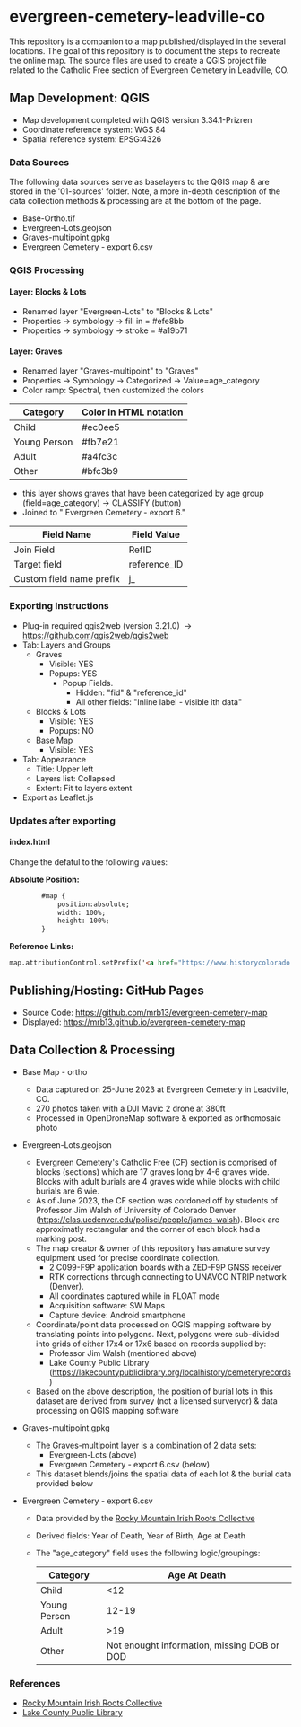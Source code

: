  # evergreen-cemetery-leadville-co

This repository is a companion to a map published/displayed in the several locations. The goal of this repository is to document the steps to recreate the online map. The source files are used to create a QGIS project file related to the Catholic Free section of Evergreen Cemetery in Leadville, CO.

## Map Development: QGIS
- Map development completed with QGIS version 3.34.1-Prizren
- Coordinate reference system:  WGS 84
- Spatial reference system: EPSG:4326


### Data Sources


The following data sources serve as baselayers to the QGIS map & are stored in the '01-sources' folder. Note, a more in-depth description of the data collection methods & processing are at the bottom of the page.

- Base-Ortho.tif
- Evergreen-Lots.geojson
- Graves-multipoint.gpkg
- Evergreen Cemetery - export 6.csv

### QGIS Processing

#### Layer: Blocks & Lots
- Renamed layer "Evergreen-Lots" to "Blocks & Lots"
- Properties -> symbology -> fill in = #efe8bb
- Properties -> symbology -> stroke = #a19b71

#### Layer: Graves
- Renamed layer "Graves-multipoint" to "Graves"
- Properties -> Symbology -> Categorized -> Value=age_category
- Color ramp: Spectral, then customized the colors

| Category | Color in HTML notation |
 | -- | -- |
 | Child | #ec0ee5  |
 | Young Person | #fb7e21  |
 | Adult | #a4fc3c |
 | Other | #bfc3b9  |
		
- this layer shows graves that have been categorized by age group (field=age_category) -> CLASSIFY (button)
 - Joined to " Evergreen Cemetery - export 6."
	
| Field Name 	| Field Value    |
| --- | --- |
|Join Field 	|RefID    |
|Target field |   reference_ID  |
|Custom field name prefix |j_     |          

### Exporting Instructions

- Plug-in required qgis2web (version 3.21.0)  -> https://github.com/qgis2web/qgis2web
- Tab: Layers and Groups
	- Graves 
		- Visible: YES
		- Popups: YES
			- Popup Fields. 
				- Hidden: "fid" & "reference_id"
				- All other fields: "Inline label - visible ith data"
	- Blocks & Lots
		- Visible: YES
		- Popups: NO
	- Base Map
		- Visible: YES
- Tab: Appearance
	- Title: Upper left
	- Layers list: Collapsed
	- Extent: Fit to layers extent
- Export as Leaflet.js

### Updates after exporting

#### index.html
Change the defatul to the following values: 

**Absolute Position:** 
```html
        #map {
            position:absolute;
            width: 100%;
            height: 100%;
        }
```

**Reference Links:** 
```html
map.attributionControl.setPrefix('<a href="https://www.historycolorado.org/healy-house-museum-dexter-cabin" title="Click here for link to Healy House in Leadville, CO">Healy House</a> &middot; <a href="https://github.com/tomchadwin/qgis2web" target="_blank">qgis2web</a> &middot; <a href="https://leafletjs.com" title="A JS library for interactive maps">Leaflet</a> &middot; <a href="https://qgis.org">QGIS</a>');
```

## Publishing/Hosting: GitHub Pages
- Source Code: https://github.com/mrb13/evergreen-cemetery-map
- Displayed: https://mrb13.github.io/evergreen-cemetery-map

## Data Collection & Processing

- Base Map - ortho
    - Data captured on 25-June 2023 at Evergreen Cemetery in Leadville, CO.
    - 270 photos taken with a DJI Mavic 2 drone at 380ft
    - Processed in OpenDroneMap software & exported as orthomosaic photo
- Evergreen-Lots.geojson
    
    - Evergreen Cemetery's Catholic Free (CF) section is comprised of blocks (sections) which are 17 graves long by 4-6 graves wide. Blocks with adult burials are 4 graves wide while blocks with child burials are 6 wie.
    - As of June 2023, the CF section was cordoned off by students of Professor Jim Walsh of University of Colorado Denver (https://clas.ucdenver.edu/polisci/people/james-walsh). Block are approximatly rectangular and the corner of each block had a marking post.
    - The map creator & owner of this repository has amature survey equipment used for precise coordinate collection.
        - 2 C099-F9P application boards with a ZED-F9P GNSS receiver
        - RTK corrections through connecting to UNAVCO NTRIP network (Denver).
        - All coordinates captured while in FLOAT mode
        - Acquisition software: SW Maps
        - Capture device: Android smartphone
    - Coordinate/point data processed on QGIS mapping software by translating points into polygons. Next, polygons were sub-divided into grids of either 17x4 or 17x6 based on records supplied by:
        - Professor Jim Walsh (mentioned above)
        - Lake County Public Library (https://lakecountypubliclibrary.org/localhistory/cemeteryrecords)
    - Based on the above description, the position of burial lots in this dataset are derived from survey (not a licensed surveryor) & data processing on QGIS mapping software
- Graves-multipoint.gpkg
    
    - The Graves-multipoint layer is a combination of 2 data sets:
        - Evergreen-Lots (above)
        - Evergreen Cemetery - export 6.csv (below)
    - This dataset blends/joins the spatial data of each lot & the burial data provided below
- Evergreen Cemetery - export 6.csv
    
    - Data provided by the [Rocky Mountain Irish Roots Collective](https://www.rockymountainirishrootscollective.org)
        
    - Derived fields: Year of Death, Year of Birth, Age at Death
        
    - The "age_category" field uses the following logic/groupings:
        
        | Category | Age At Death |
        | --- | --- |
        | Child | <12 |
        | Young Person | 12-19 |
        | Adult | \>19 |
        | Other | Not enought information, missing DOB or DOD |
        

### References

- [Rocky Mountain Irish Roots Collective](https://www.rockymountainirishrootscollective.org)
- [Lake County Public Library](https://lakecountypubliclibrary.org/localhistory/cemeteryrecords)